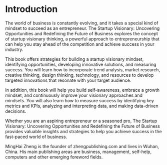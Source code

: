 # Introduction

The world of business is constantly evolving, and it takes a special kind of mindset to succeed as an entrepreneur. The Startup Visionary: Uncovering Opportunities and Redefining the Future of Business explores the concept of startup visionary thinking, a powerful approach to entrepreneurship that can help you stay ahead of the competition and achieve success in your industry.

This book offers strategies for building a startup visionary mindset, identifying opportunities, developing innovative solutions, and measuring success. You will learn how to incorporate trend analysis, market research, creative thinking, design thinking, technology, and resources to develop targeted innovations that resonate with your target audience.

In addition, this book will help you build self-awareness, embrace a growth mindset, and continuously improve your visionary approaches and mindsets. You will also learn how to measure success by identifying key metrics and KPIs, analyzing and interpreting data, and making data-driven decisions.

Whether you are an aspiring entrepreneur or a seasoned pro, The Startup Visionary: Uncovering Opportunities and Redefining the Future of Business provides valuable insights and strategies to help you achieve success in the fast-paced world of business.




MingHai Zheng is the founder of zhengpublishing.com and lives in Wuhan, China. His main publishing areas are business, management, self-help, computers and other emerging foreword fields.
